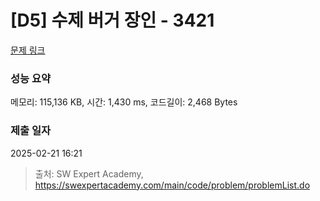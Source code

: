 # [D5] 수제 버거 장인 - 3421 

[문제 링크](https://swexpertacademy.com/main/code/problem/problemDetail.do?contestProbId=AWErcQmKy6kDFAXi) 

### 성능 요약

메모리: 115,136 KB, 시간: 1,430 ms, 코드길이: 2,468 Bytes

### 제출 일자

2025-02-21 16:21



> 출처: SW Expert Academy, https://swexpertacademy.com/main/code/problem/problemList.do